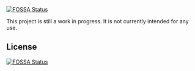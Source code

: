 [![FOSSA Status](https://app.fossa.com/api/projects/git%2Bgithub.com%2Fipa-digitools%2Fgeeraff.svg?type=shield)](https://app.fossa.com/projects/git%2Bgithub.com%2Fipa-digitools%2Fgeeraff?ref=badge_shield)

This project is still a work in progress. It is not currently intended for any use.

## License
[![FOSSA Status](https://app.fossa.com/api/projects/git%2Bgithub.com%2Fipa-digitools%2Fgeeraff.svg?type=large)](https://app.fossa.com/projects/git%2Bgithub.com%2Fipa-digitools%2Fgeeraff?ref=badge_large)